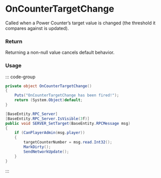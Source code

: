 # OnCounterTargetChange
<Badge type="info" text="Electronic"/><Badge type="danger" text="Carbon Compatible"/><Badge type="warning" text="Oxide Compatible"/>
Called when a Power Counter’s target value is changed (the threshold it compares against is updated).

### Return
Returning a non-null value cancels default behavior.

### Usage
::: code-group
```csharp [Example]
private object OnCounterTargetChange()
{
	Puts("OnCounterTargetChange has been fired!");
	return (System.Object)default;
}
```
```csharp [Source — Assembly-CSharp @ PowerCounter]
[BaseEntity.RPC_Server]
[BaseEntity.RPC_Server.IsVisible(3f)]
public void SERVER_SetTarget(BaseEntity.RPCMessage msg)
{
	if (CanPlayerAdmin(msg.player))
	{
		targetCounterNumber = msg.read.Int32();
		MarkDirty();
		SendNetworkUpdate();
	}
}

```
:::
